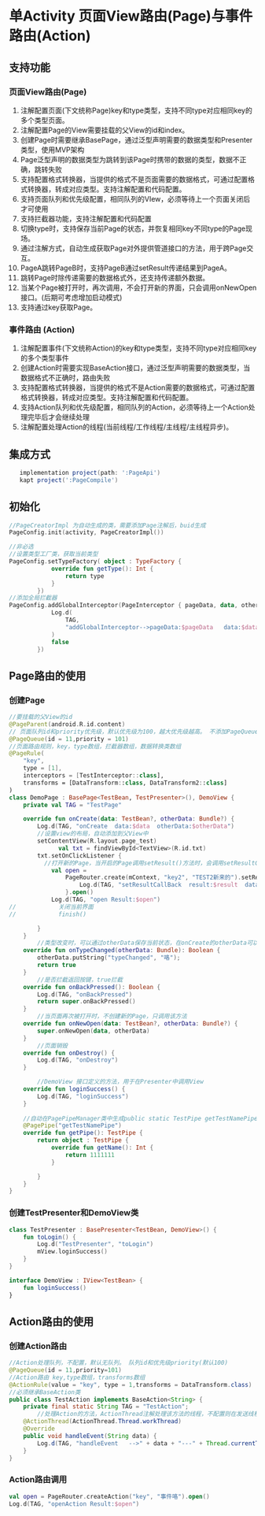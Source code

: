 # 单Activity 页面View路由(Page)与事件路由(Action)  

## 支持功能   

### 页面View路由(Page)

1. 注解配置页面(下文统称Page)key和type类型，支持不同type对应相同key的多个类型页面。
2. 注解配置Page的View需要挂载的父View的id和index。
3. 创建Page时需要继承BasePage，通过泛型声明需要的数据类型和Presenter类型，使用MVP架构
4. Page泛型声明的数据类型为跳转到该Page时携带的数据的类型，数据不正确，跳转失败
5. 支持配置格式转换器，当提供的格式不是页面需要的数据格式，可通过配置格式转换器，转成对应类型。支持注解配置和代码配置。  
6. 支持页面队列和优先级配置，相同队列的VIew，必须等待上一个页面关闭后才可使用  
7. 支持拦截器功能，支持注解配置和代码配置
8. 切换type时，支持保存当前Page的状态，并恢复相同key不同type的Page现场。
9. 通过注解方式，自动生成获取Page对外提供管道接口的方法，用于跨Page交互。
10. PageA跳转PageB时，支持PageB通过setResult传递结果到PageA。
11. 跳转Page时除传递需要的数据格式外，还支持传递额外数据。
12. 当某个Page被打开时，再次调用，不会打开新的界面，只会调用onNewOpen接口。(后期可考虑增加启动模式)
13. 支持通过key获取Page。

### 事件路由  (Action)

1. 注解配置事件(下文统称Action)的key和type类型，支持不同type对应相同key的多个类型事件
2. 创建Action时需要实现BaseAction接口，通过泛型声明需要的数据类型，当数据格式不正确时，路由失败
3. 支持配置格式转换器，当提供的格式不是Action需要的数据格式，可通过配置格式转换器，转成对应类型。支持注解配置和代码配置。  
4. 支持Action队列和优先级配置，相同队列的Action，必须等待上一个Action处理完毕后才会继续处理  
5. 注解配置处理Action的线程(当前线程/工作线程/主线程/主线程异步)。

## 集成方式  
```groovy
   implementation project(path: ':PageApi')
   kapt project(':PageCompile')
```

## 初始化

```kotlin
//PageCreatorImpl 为自动生成的类，需要添加Page注解后，buid生成
PageConfig.init(activity, PageCreatorImpl())

//非必选
//设置类型工厂类，获取当前类型
PageConfig.setTypeFactory( object : TypeFactory {
            override fun getType(): Int {
                return type
            }
        })
//添加全局拦截器
PageConfig.addGlobalInterceptor(PageInterceptor { pageData, data, otherData ->
            Log.d(
                TAG,
                "addGlobalInterceptor-->pageData:$pageData   data:$data  otherData:$otherData"
            )
            false
        })
```

## Page路由的使用

### 创建Page 

```kotlin
//要挂载的父View的id
@PageParent(android.R.id.content)
// 页面队列id和priority优先级，默认优先级为100，越大优先级越高。 不添加PageQueue注解即为非队列页面
@PageQueue(id = 11,priority = 101)
//页面路由规则，key，type数组，拦截器数组，数据转换类数组
@PageRule(
    "key",
    type = [1],
    interceptors = [TestInterceptor::class],
    transforms = [DataTransform::class, DataTransform2::class]
)
class DemoPage : BasePage<TestBean, TestPresenter>(), DemoView {
    private val TAG = "TestPage"

    override fun onCreate(data: TestBean?, otherData: Bundle?) {
        Log.d(TAG, "onCreate  data:$data  otherData:$otherData")
      	//设置view的布局，自动添加到父View中
        setContentView(R.layout.page_test)
 			  val txt = findViewById<TextView>(R.id.txt)
        txt.setOnClickListener {
          //打开新的Page，当开启的Page调用setResult()方法时，会调用setResultCallBack设置的回调接口
            val open =
                PageRouter.create(mContext, "key2", "TEST2新来的").setResultCallBack { result, data ->
                    Log.d(TAG, "setResultCallBack  result:$result  data:$data")
                }.open()
            Log.d(TAG, "open Result:$open")
//            关闭当前界面
//            finish()

        }
    }
		//类型改变时，可以通过otherData保存当前状态，在onCreate的otherData可以接收到该参数
    override fun onTypeChanged(otherData: Bundle): Boolean {
        otherData.putString("typeChanged", "咯");
        return true
    }
		//是否拦截返回按键，true拦截
    override fun onBackPressed(): Boolean {
        Log.d(TAG, "onBackPressed")
        return super.onBackPressed()
    }
		//当页面再次被打开时，不创建新的Page，只调用该方法
    override fun onNewOpen(data: TestBean?, otherData: Bundle?) {
        super.onNewOpen(data, otherData)
    }
		//页面销毁
    override fun onDestroy() {
        Log.d(TAG, "onDestroy")
    }

		//DemoView 接口定义的方法，用于在Presenter中调用View
    override fun loginSuccess() {
        Log.d(TAG, "loginSuccess")
    }
		
  	//自动在PagePipeManager类中生成public static TestPipe getTestNamePipe()方法，获取page对外暴露的管道接口
    @PagePipe("getTestNamePipe")
    override fun getPipe(): TestPipe {
        return object : TestPipe {
            override fun getName(): Int {
                return 1111111
            }

        }
    }
}
```

### 创建TestPresenter和DemoView类

```kotlin
class TestPresenter : BasePresenter<TestBean, DemoView>() {
    fun toLogin() {
        Log.d("TestPresenter", "toLogin")
        mView.loginSuccess()
    }
}

interface DemoView : IView<TestBean> {
    fun loginSuccess()
}
```

## Action路由的使用

### 创建Action路由

```java
//Action处理队列，不配置，默认无队列。 队列id和优先级priority(默认100)
@PageQueue(id = 11,priority=101)
//Action路由 key,type数组，transforms数组
@ActionRule(value = "key", type = 1,transforms = DataTransform.class)
//必须继承BaseAction类
public class TestAction implements BaseAction<String> {
    private final static String TAG = "TestAction";
		//处理Action的方法，ActionThread注解处理该方法的线程，不配置则在发送线程。（workThread/mainThread/mainThreadAsync/defaultThread)
    @ActionThread(ActionThread.Thread.workThread)
    @Override
    public void handleEvent(String data) {
        Log.d(TAG, "handleEvent   -->" + data + "---" + Thread.currentThread().getName());
    }
}
```

### Action路由调用

```kotlin
val open = PageRouter.createAction("key", "事件咯").open()
Log.d(TAG, "openAction Result:$open")
```

